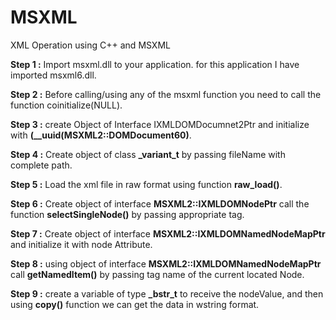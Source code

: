 # MSXML
XML Operation using C++ and MSXML

  **Step 1 :** Import msxml.dll to your application. for this application I have imported msxml6.dll.
  
  **Step 2 :** Before calling/using any of the msxml function you need to call the function coinitialize(NULL).
  
  **Step 3 :** create Object of Interface IXMLDOMDocumnet2Ptr and initialize with **(__uuid(MSXML2::DOMDocument60)**.
  
  **Step 4 :** Create object of class **\_variant_t** by passing fileName with complete path.
  
  **Step 5 :** Load the xml file in raw format using function **raw_load()**.
  
  **Step 6 :** Create object of interface **MSXML2::IXMLDOMNodePtr** call the function **selectSingleNode()** by passing appropriate tag.
  
  **Step 7 :** Create object of interface **MSXML2::IXMLDOMNamedNodeMapPtr** and initialize it with node Attribute.
  
  **Step 8 :** using object of interface **MSXML2::IXMLDOMNamedNodeMapPtr** call **getNamedItem()** by passing tag name of the current located Node.
  
  **Step 9 :** create a variable of type **\_bstr_t** to receive the nodeValue, and then using **copy()** function we can get the data in wstring format.  
 
